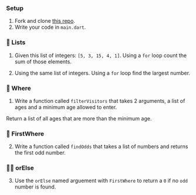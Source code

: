 ### Setup
1. Fork and clone [this repo](https://github.com/JoinCODED/Task-Dart-Lists-Where-FirstWhere).
2. Write your code in `main.dart`.

### 🍋 Lists

1. Given this list of integers: `[5, 3, 15, 4, 1]`.
   Using a `for` loop count the sum of those elements.

2. Using the same list of integers.
   Using a `for` loop find the largest number.

### 🍋 Where

1. Write a function called `filterVisitors` that takes 2 arguments, a list of ages and a minimum age allowed to enter.

Return a list of all ages that are more than the minimum age.

### 🍋 FirstWhere

2. Write a function called `findOdds` that takes a list of numbers and returns the first odd number.

### 🤼‍♂️ orElse

3. Use the `orElse` named arguement with `FirstWhere` to return a `0` if no `odd` number is found.
